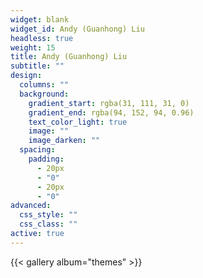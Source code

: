 ```yaml
---
widget: blank
widget_id: Andy (Guanhong) Liu
headless: true
weight: 15
title: Andy (Guanhong) Liu
subtitle: ""
design:
  columns: ""
  background:
    gradient_start: rgba(31, 111, 31, 0)
    gradient_end: rgba(94, 152, 94, 0.96)
    text_color_light: true
    image: ""
    image_darken: ""
  spacing:
    padding:
      - 20px
      - "0"
      - 20px
      - "0"
advanced:
  css_style: ""
  css_class: ""
active: true
---
```


{{< gallery album="themes" >}}
